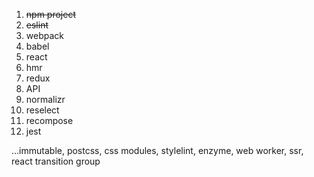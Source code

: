 1. ~~npm project~~
2. ~~eslint~~
3. webpack
4. babel
5. react
6. hmr
7. redux
8. API
9. normalizr
10. reselect
11. recompose
12. jest

...immutable, postcss, css modules, stylelint, enzyme, web worker, ssr, react transition group
